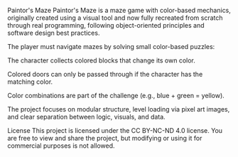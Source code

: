 Paintor's Maze
Paintor's Maze is a maze game with color-based mechanics, originally created using a visual tool and now fully recreated from scratch through real programming, following object-oriented principles and software design best practices.

The player must navigate mazes by solving small color-based puzzles:

The character collects colored blocks that change its own color.

Colored doors can only be passed through if the character has the matching color.

Color combinations are part of the challenge (e.g., blue + green = yellow).

The project focuses on modular structure, level loading via pixel art images, and clear separation between logic, visuals, and data.

License
This project is licensed under the CC BY-NC-ND 4.0 license.
You are free to view and share the project, but modifying or using it for commercial purposes is not allowed.

